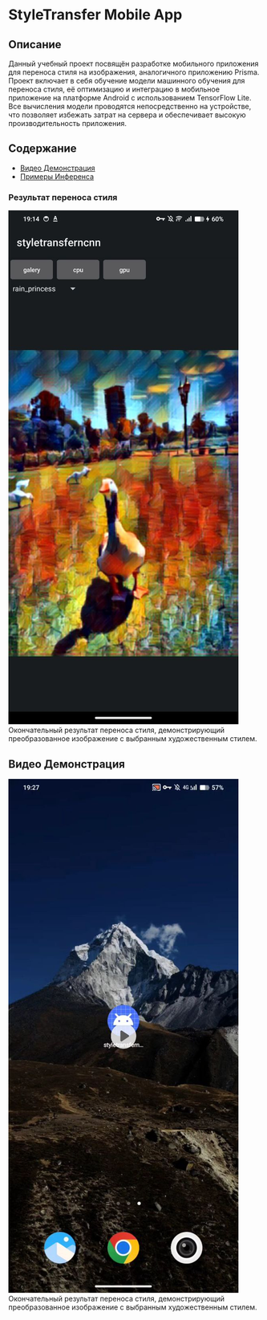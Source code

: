 # StyleTransfer Mobile App

## Описание

Данный учебный проект посвящён разработке мобильного приложения для переноса стиля на изображения, 
аналогичного приложению Prisma. Проект включает в себя обучение модели машинного обучения для переноса стиля, 
её оптимизацию и интеграцию в мобильное приложение на платформе Android с использованием TensorFlow Lite. 
Все вычисления модели проводятся непосредственно на устройстве, что позволяет избежать затрат на сервера и обеспечивает высокую производительность приложения.

## Содержание

- [Видео Демонстрация](#видео-демонстрация)
- [Примеры Инференса](#примеры-инференса)

### Результат переноса стиля

![Результат переноса стиля](screenshots/result.png)
Окончательный результат переноса стиля, демонстрирующий преобразованное изображение с выбранным художественным стилем.



## Видео Демонстрация

[![Видео Демонстрация](screenshots/video_thumbnail.png)](https://youtu.be/-WeazNf2MaI?si=6wAiKALW9akXEzHX)
Окончательный результат переноса стиля, демонстрирующий преобразованное изображение с выбранным художественным стилем.